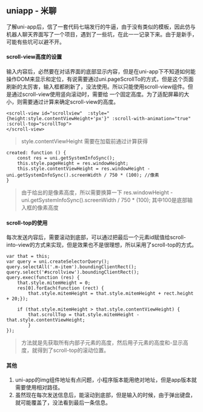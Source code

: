 ## uniapp - 米聊
了解uni-app后，信了一套代码七端发行的牛逼，由于没有类似的模板，因此仿与机器人聊天界面写了一个项目，遇到了一些坑，在此一一记录下来。由于是新手，可能有些坑可以避不开。



#### scroll-view高度的设置
输入内容后，必然要在对话界面的底部显示内容，但是在uni-app下不知道如何能操作DOM来显示和定位，有说需要通过uni.pageScrollTo的方式，但是这个页面刷新的太厉害，输入框都刷新了，没法使用。所以只能使用scroll-view组件。但是通过scroll-view使用竖向滚动时，需要给 <scroll-view> 一个固定高度。为了适配屏幕的大小，则需要通过计算来确定scroll-view的高度。

```
<scroll-view id="scrollview"  :style="{height:style.contentViewHeight+'px'}" :scroll-with-animation="true" :scroll-top="scrollTop">
</scroll-view>
```
> style.contentViewHeight 需要在加载前通过计算获得

```
created: function () { 
	const res = uni.getSystemInfoSync();
	this.style.pageHeight = res.windowHeight;
	this.style.contentViewHeight = res.windowHeight - uni.getSystemInfoSync().screenWidth / 750 * (100); //像素
}
```
> 由于给出的是像素高度，所以需要换算一下 res.windowHeight - uni.getSystemInfoSync().screenWidth / 750 * (100);  其中100是底部输入框的像素高度



#### scroll-top的使用

每次发送内容后，需要滚动到底部，可以通过把最后一个元素id赋值给scroll-into-view的方式来实现，但是效果也不是很理想，所以采用了scroll-top的方式。
```
var that = this;
var query = uni.createSelectorQuery();
query.selectAll('.m-item').boundingClientRect();
query.select('#scrollview').boundingClientRect();
query.exec(function (res) {
	that.style.mitemHeight = 0;
	res[0].forEach(function (rect) {
		that.style.mitemHeight = that.style.mitemHeight + rect.height + 20;});

	if (that.style.mitemHeight > that.style.contentViewHeight) {
		that.scrollTop = that.style.mitemHeight - that.style.contentViewHeight;
		}
});
```
> 方法就是先获取所有内部子元素的高度，然后用子元素的高度和-显示高度，就得到了scroll-top的滚动位置。



#### 其他

1. uni-app的img组件地址有点问题，小程序版本能用绝对地址，但是app版本就需要使用相对路径。
2. 虽然现在每次发送信息后，能滚动到底部，但是输入的时候，由于弹出键盘，就可能覆盖了，没法看到最后一条信息。